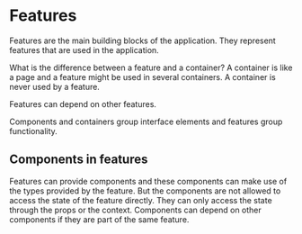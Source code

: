 # Features

Features are the main building blocks of the application. They represent features that are used in the application.

What is the difference between a feature and a container? A container is like a page and a feature might be used in several containers. A container is never used by a feature.

Features can depend on other features.

Components and containers group interface elements and features group functionality.

## Components in features

Features can provide components and these components can make use of the types provided by the feature. But the components are not allowed to access the state of the feature directly. They can only access the state through the props or the context. Components can depend on other components if they are part of the same feature.

